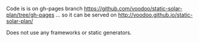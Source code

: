 Code is is on gh-pages branch https://github.com/voodoo/static-solar-plan/tree/gh-pages
... so it can be served on http://voodoo.github.io/static-solar-plan/

Does not use any frameworks or static generators.


